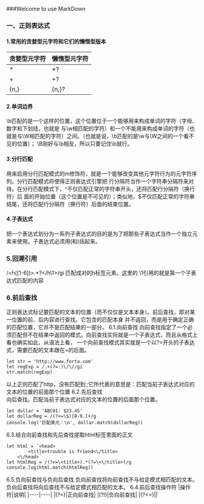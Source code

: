 ###Welcome to use MarkDown
### 一、正则表达式
#### 1.常用的贪婪型元字符和它们的懒惰型版本
|贪婪型元字符|懒惰型元字符|
|----|----|
|*|*?|
|+|+?|
|{n,}|{n,}?|
#### 2.单词边界
\b匹配的是一个这样的位置，这个位置位于一个能够用来构成单词的字符（字母、数字和下划线，也就是
与\w相匹配的字符）和一个不能用来构成单词的字符（也就是与\W相匹配的字符）之间。（也就是说，\b匹配的是\w与\W之间的一个看不见的位置）；
\B刚好与\b相反，所以只要记住\b就行。
#### 3.分行匹配
用来启用分行匹配模式的m修饰符，就是一个能够改变其他元字符行为的元字符序列。分行匹配模式将使得正则表达式引擎把
行分隔符当作一个字符串分隔符来对待。在分行匹配模式下，^不仅匹配正常的字符串开头，还将匹配行分隔符（换行符）后
面的开始位置（这个位置是不可见的）；类似地，$不仅匹配正常的字符串结尾，还将匹配行分隔符（换行符）后面的结束位置。
#### 4.子表达式
把一个表达式划分为一系列子表达式的目的是为了把那些子表达式当作一个独立元素来使用。子表达式必须用(和)括起来。
### 5.回溯引用
/<h([1-6])>.*?<\/h\1>/gi 匹配成对的h标签元素。这里的 \1引用的就是第一个子表达式匹配的内容
### 6.前后查找
  正则表达式标记要匹配的文本的位置（而不仅仅是文本本身）。前后查找，即对某一位置的前、后内容进行查找。它包含的匹配本身
  并不返回，而是用于确定正确的匹配位置，它并不是匹配结果的一部分。
6.1.向前查找
向前查找指定了一个必须匹配但不在结果中返回的模式。向前查找实际就是一个子表达式，而且从格式上看也确实如此。从语法上看，
一个向前查找模式其实就是一个以?=开头的子表达式，需要匹配的文本跟在=的后面。
```
let str = 'http://www.forta.com'
let regExp = /.+(?=:)\/\//gi
str.match(regExp)
```
以上正则匹配了http，没有匹配到:;它所代表的意思是：匹配当前子表达式对应的文本的位置的前面那个位置
6.2.先后查找  
向后查找。匹配当前子表达式对应的文本的位置的后面那个位置。
```
let dollar = 'ABC01: $23.45'
let dollarReg = /(?<=\$)[0-9.]+/g
console.log('匹配美元：\n', dollar.match(dollarReg))
```
6.3.结合向前查找和先后查找提取html标签里面的正文
```
let html = `<head>
		<title>trouble is friend<\/title>
	<\/head>`
let htmlReg = /(?<=\<title>).*(?=\<\/title>)/g
console.log(html.match(htmlReg))
```
6.5.负向前查找与负向后查找
负向前查找将向前查找不与给定模式相匹配的文本。
负向后查找将向后查找不与给定模式相匹配的文本。
6.4.前后查找操作符
|操作符|说明|
|----|----|
|(?=)|正向前查找|
|(?!)|负向前查找|
|(?<=)||
